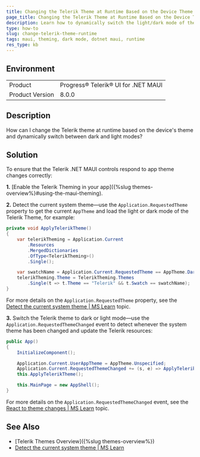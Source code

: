 ```yaml
---
title: Changing the Telerik Theme at Runtime Based on the Device Theme
page_title: Changing the Telerik Theme at Runtime Based on the Device Theme - .NET MAUI Knowledge Base
description: Learn how to dynamically switch the light/dark mode of the Telerik theme based on the theme of the target device.
type: how-to
slug: change-telerik-theme-runtime
tags: maui, theming, dark mode, dotnet maui, runtime
res_type: kb
---
```


## Environment

<table>
	<tbody>
    <tr>
      <td>Product</td>
      <td>Progress® Telerik® UI for .NET MAUI</td>
    </tr>
  	<tr>
  		<td>Product Version</td>
  		<td>8.0.0</td>
  	</tr>
	</tbody>
</table>

## Description

How can I change the Telerik theme at runtime based on the device's theme and dynamically switch between dark and light modes?

## Solution

To ensure that the Telerik .NET MAUI controls respond to app theme changes correctly:

**1.** [Enable the Telerik Theming in your app]({%slug themes-overview%}#using-the-maui-theming).

**2.** Detect the current system theme&mdash;use the `Application.RequestedTheme` property to get the current `AppTheme` and load the light or dark mode of the Telerik Theme, for example:

```C#
private void ApplyTelerikTheme()
{
    var telerikTheming = Application.Current
        .Resources
        .MergedDictionaries
        .OfType<TelerikTheming>()
        .Single();

    var swatchName = Application.Current.RequestedTheme == AppTheme.Dark ? "Purple Dark" : "Purple";
    telerikTheming.Theme = TelerikTheming.Themes
        .Single(t => t.Theme == "Telerik" && t.Swatch == swatchName);
}
```

For more details on the `Application.RequestedTheme` property, see the <a href="https://learn.microsoft.com/en-us/dotnet/maui/user-interface/system-theme-changes?view=net-maui-8.0#detect-the-current-system-theme" target="_blank">Detect the current system theme | MS Learn</a> topic.

**3.** Switch the Telerik theme to dark or light mode&mdash;use the `Application.RequestedThemeChanged` event to detect whenever the system theme has been changed and update the Telerik resources:

```C#
public App()
{
    InitializeComponent();

    Application.Current.UserAppTheme = AppTheme.Unspecified;
    Application.Current.RequestedThemeChanged += (s, e) => ApplyTelerikTheme();
    this.ApplyTelerikTheme();

    this.MainPage = new AppShell();
}
```

For more details on the `Application.RequestedThemeChanged` event, see the <a href="https://learn.microsoft.com/en-us/dotnet/maui/user-interface/system-theme-changes?view=net-maui-8.0#react-to-theme-changes" target="_blank">React to theme changes | MS Learn</a> topic.

## See Also

- [Telerik Themes Overview]({%slug themes-overview%})
- <a href="https://learn.microsoft.com/en-us/dotnet/maui/user-interface/system-theme-changes?view=net-maui-8.0#detect-the-current-system-theme" target="_blank">Detect the current system theme | MS Learn</a>
